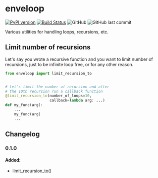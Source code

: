 # enveloop

[![PyPI version](https://badge.fury.io/py/enveloop.svg)](https://badge.fury.io/py/enveloop)
[![Build Status](https://travis-ci.com/arrrlo/enveloop.svg?branch=master)](https://travis-ci.com/arrrlo/enveloop)
![GitHub](https://img.shields.io/github/license/arrrlo/enveloop.svg?color=blue)
![GitHub last commit](https://img.shields.io/github/last-commit/arrrlo/enveloop.svg?color=blue)

Various utilities for handling loops, recursions, etc.

## Limit number of recursions

Let's say you wrote a recursive function and you want to limit number of recursions, just to be infinite loop free, or for any other reason.

```python
from enveloop import limit_recursion_to


# let's limit the number of recursion and after 
# the 10th recursion run a callback function
@limit_recursion_to(number_of_loops=10,
                    callback=lambda arg: ...)
def my_func(arg):
    ...
    my_func(arg)
    ...
``` 

## Changelog

### 0.1.0

#### Added:
- limit_recursion_to()
